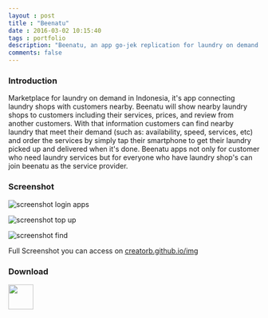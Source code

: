 ```yaml
---
layout : post
title : "Beenatu"
date : 2016-03-02 10:15:40
tags : portfolio
description: "Beenatu, an app go-jek replication for laundry on demand."
comments: false
---
```


### Introduction

Marketplace for laundry on demand in Indonesia, it's app connecting laundry shops with customers nearby. Beenatu will show nearby laundry shops to customers including their services, prices, and review from another customers. 
With that information customers can find nearby laundry that meet their demand (such as: availability, speed, services, etc) and order the services by simply tap their smartphone to get their laundry picked up and delivered when it's done. 
Beenatu apps not only for customer who need laundry services but for everyone who have laundry shop's can join beenatu as the service provider.


### Screenshot

![screenshot login apps](https://raw.githubusercontent.com/CreatorB/creatorb.github.io/master/img/beenatu-login-creatorbe.png)

![screenshot top up](https://raw.githubusercontent.com/CreatorB/creatorb.github.io/master/img/beenatu-topup-creatorbe.png)

![screenshot find](https://raw.githubusercontent.com/CreatorB/creatorb.github.io/master/img/beenatu-find-creatorbe.png)

Full Screenshot you can access on [creatorb.github.io/img](https://raw.githubusercontent.com/CreatorB/creatorb.github.io/master/img/beenatu-allscreen-creatorbe.png)


### Download

<a href="https://play.google.com/store/apps/details?id=com.bee.beenatu" target="_blank"><img src="https://www.gstatic.com/android/market_images/web/play_one_bar_logo_2x.png" style="width:1OOpx; height:50px"></a>
